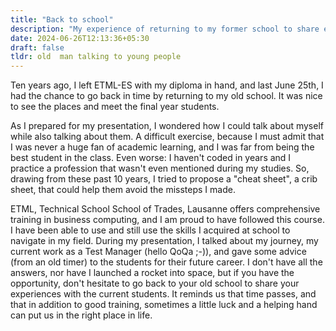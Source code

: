 ```yaml
---
title: "Back to school"
description: "My experience of returning to my former school to share experience to current students based on my own career path"
date: 2024-06-26T12:13:36+05:30
draft: false  
tldr: old  man talking to young people
---
```


Ten years ago, I left ETML-ES with my diploma in hand, and last June 25th, I had the chance to go back in time by returning to my old school. It was nice to see the places and meet the final year students.

As I prepared for my presentation, I wondered how I could talk about myself while also talking about them. A difficult exercise, because I must admit that I was never a huge fan of academic learning, and I was far from being the best student in the class. Even worse: I haven't coded in years and I practice a profession that wasn't even mentioned during my studies. So, drawing from these past 10 years, I tried to propose a "cheat sheet", a crib sheet, that could help them avoid the missteps I made.

ETML, Technical School School of Trades, Lausanne offers comprehensive training in business computing, and I am proud to have followed this course. I have been able to use and still use the skills I acquired at school to navigate in my field.
During my presentation, I talked about my journey, my current work as a Test Manager (hello QoQa ;-)), and gave some advice (from an old timer) to the students for their future career. I don't have all the answers, nor have I launched a rocket into space, but if you have the opportunity, don't hesitate to go back to your old school to share your experiences with the current students. It reminds us that time passes, and that in addition to good training, sometimes a little luck and a helping hand can put us in the right place in life.

